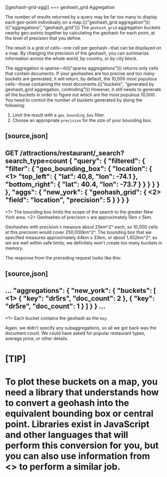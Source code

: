 [[geohash-grid-agg]]
=== geohash_grid Aggregation

The number of results returned by a query may be far too many to display each
geo-point individually on a map.((("geohash_grid aggregation")))((("aggregations", "geohash_grid"))) The `geohash_grid` aggregation buckets nearby
geo-points together by calculating the geohash for each point, at the level of
precision that you define.

The result is a grid of cells--one cell per geohash--that can be
displayed on a map. By changing the precision of the geohash, you can
summarize information across the whole world, by country, or by city block.

The aggregation is _sparse_&#x2014;it((("sparse aggregations"))) returns only cells that contain documents.
If your geohashes are too precise and too many buckets are generated, it will
return, by default, the 10,000 most populous cells--those containing the
most documents.((("buckets", "generated by geohash_grid aggregation, controlling"))) However, it still needs to generate _all_ the buckets in
order to figure out which are the most populous 10,000.  You need to control
the number of buckets generated by doing the following:

1. Limit the result with a `geo_bounding_box` filter.
2. Choose an appropriate `precision` for the size of your bounding box.

[source,json]
----------------------------
GET /attractions/restaurant/_search?search_type=count
{
  "query": {
    "filtered": {
      "filter": {
        "geo_bounding_box": {
          "location": { <1>
            "top_left": {
              "lat":  40,8,
              "lon": -74.1
            },
            "bottom_right": {
              "lat":  40.4,
              "lon": -73.7
            }
          }
        }
      }
    }
  },
  "aggs": {
    "new_york": {
      "geohash_grid": { <2>
        "field":     "location",
        "precision": 5
      }
    }
  }
}
----------------------------
<1> The bounding box limits the scope of the search to the greater New York area.
<2> Geohashes of precision `5` are approximately 5km x 5km.

Geohashes with precision `5` measure about 25km^2^ each, so 10,000 cells at
this precision would cover 250,000km^2^.  The bounding box that we specified
measures approximately 44km x 33km, or about 1,452km^2^, so we are well within
safe limits; we definitely won't create too many buckets in memory.

The response from the preceding request looks like this:

[source,json]
----------------------------
...
"aggregations": {
  "new_york": {
     "buckets": [ <1>
        {
           "key": "dr5rs",
           "doc_count": 2
        },
        {
           "key": "dr5re",
           "doc_count": 1
        }
     ]
  }
}
...
----------------------------
<1> Each bucket contains the geohash as the `key`.

Again, we didn't specify any subaggregations, so all we got back was the
document count. We could have asked for popular restaurant types, average
price, or other details.

[TIP]
====
To plot these buckets on a map, you need a library that
understands how to convert a geohash into the equivalent bounding box or
central point. Libraries exist in JavaScript and other languages
that will perform this conversion for you, but you can also use information from
<<geo-bounds-agg>> to perform a similar job.
====

